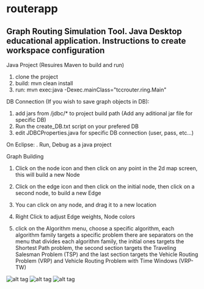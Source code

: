 # routerapp
Graph Routing Simulation Tool. Java Desktop educational application.
Instructions to create workspace configuration 
------------------------------------------------------------------------------------------------------------------

Java Project (Resuires Maven to build and run)

1. clone the project
2. build: mvn clean install
3. run: mvn exec:java -Dexec.mainClass="tccrouter.ring.Main" 

DB Connection (If you wish to save graph objects in DB):

1. add jars from /jdbc/* to project build path (Add any aditional jar file for specific DB)
2. Run the create_DB.txt script on your prefered DB
3. edit JDBCProperties.java for specific DB connection (user, pass, etc...)

On Eclipse:
. Run, Debug as a java project

Graph Building

1. Click on the node icon and then click on any point in the 2d map screen, this will build a new Node

2. Click on the edge icon and then click on the initial node, then click on a second node, to build a new Edge

3. You can click on any node, and drag it to a new location

4. Right Click to adjust Edge weights, Node colors

5. click on the Algorithm menu, choose a specific algorithm, each algorithm family targets a specific problem
   there are separators on the menu that divides each algorithm family, the initial ones targets the 
   Shortest Path problem, the second section targets the Traveling Salesman Problem (TSP) and the last 
   section targets the Vehicle Routing Problem (VRP) and Vehicle Routing Problem with Time Windows (VRP-TW) 

![alt tag](https://a.fsdn.com/con/app/proj/tccrouter/screenshots/234230.jpg/1)
![alt tag](https://a.fsdn.com/con/app/proj/tccrouter/screenshots/234236.jpg/1)
![alt tag](https://a.fsdn.com/con/app/proj/tccrouter/screenshots/234234.jpg/1)

